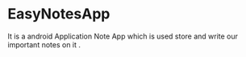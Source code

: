 # EasyNotesApp
It is a android Application Note App which is used store and write our important notes on it .
